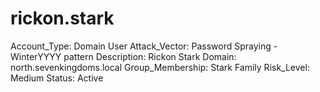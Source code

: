 # rickon.stark

Account_Type: Domain User
Attack_Vector: Password Spraying - WinterYYYY pattern
Description: Rickon Stark
Domain: north.sevenkingdoms.local
Group_Membership: Stark Family
Risk_Level: Medium
Status: Active
